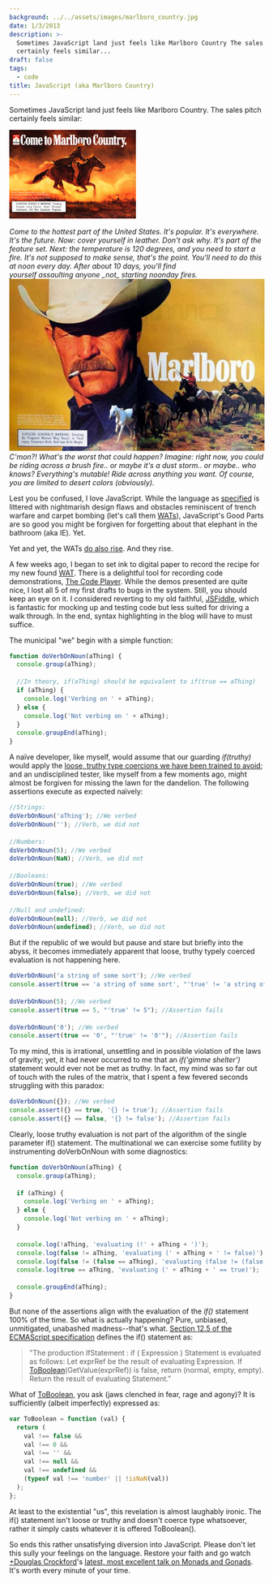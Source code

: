 ```yaml
---
background: ../../assets/images/marlboro_country.jpg
date: 1/3/2013
description: >-
  Sometimes JavaScript land just feels like Marlboro Country The sales pitch
  certainly feels similar...
draft: false
tags:
  - code
title: JavaScript (aka Marlboro Country)
---
```


Sometimes JavaScript land just feels like Marlboro Country. The sales pitch certainly feels similar:

![marlboro country horse rider](https://github.com/crfroehlich/cdn/raw/main/images/marlboro_country_horse_rider.jpg)

_Come to the hottest part of the United States. It's popular. It's everywhere. It's the future. Now: cover yourself in leather. Don't ask why. It's part of the feature set. Next: the temperature is 120 degrees, and you need to start a fire. It's not supposed to make sense, that's the point. You'll need to do this at noon every day. After about 10 days, you'll find yourself assaulting anyone \_not\_ starting noonday fires._
![marlboro man](https://github.com/crfroehlich/cdn/raw/main/images/marlboro_man.jpg)
_C'mon?! What's the worst that could happen?_
_Imagine: right now, you could be riding across a brush fire.. or maybe it's a dust storm.. or maybe.. who knows? Everything's mutable! Ride across anything you want. Of course, you are limited to desert colors (obviously)._

Lest you be confused, I love JavaScript. While the language as [specified](http://www.ecma-international.org/ecma-262/5.1/) is littered with nightmarish design flaws and obstacles reminiscent of trench warfare and carpet bombing (let's call them [WATs](https://www.destroyallsoftware.com/talks/wat)), JavaScript's Good Parts are so good you might be forgiven for forgetting about that elephant in the bathroom (aka IE). Yet.

Yet and yet, the WATs [do also rise](http://www.workpump.com/bugcount/bugcount.html). And they rise.

A few weeks ago, I began to set ink to digital paper to record the recipe for my new found [WAT](http://www.urbandictionary.com/define.php?term=wat&defid=3322419). There is a delightful tool for recording code demonstrations, [The Code Player](http://thecodeplayer.com/). While the demos presented are quite nice, I lost all 5 of my first drafts to bugs in the system. Still, you should keep an eye on it. I considered reverting to my old faithful, [JSFiddle](http://jsfiddle.net/), which is fantastic for mocking up and testing code but less suited for driving a walk through. In the end, syntax highlighting in the blog will have to must suffice.

The municipal "we" begin with a simple function:

```js
function doVerbOnNoun(aThing) {
  console.group(aThing);

  //In theory, if(aThing) should be equivalent to if(true == aThing)
  if (aThing) {
    console.log('Verbing on ' + aThing);
  } else {
    console.log('Not verbing on ' + aThing);
  }
  console.groupEnd(aThing);
}
```

A naïve developer, like myself, would assume that our guarding _if(truthy)_ would apply the [loose, truthy type coercions we have been trained to avoid](http://bonsaiden.github.com/JavaScript-Garden/#types.equality); and an undisciplined tester, like myself from a few moments ago, might almost be forgiven for missing the lawn for the dandelion. The following assertions execute as expected naïvely:

```js
//Strings:
doVerbOnNoun('aThing'); //We verbed
doVerbOnNoun(''); //Verb, we did not

//Numbers:
doVerbOnNoun(5); //We verbed
doVerbOnNoun(NaN); //Verb, we did not

//Booleans:
doVerbOnNoun(true); //We verbed
doVerbOnNoun(false); //Verb, we did not

//Null and undefined:
doVerbOnNoun(null); //Verb, we did not
doVerbOnNoun(undefined); //Verb, we did not
```

But if the republic of we would but pause and stare but briefly into the abyss, it becomes immediately apparent that loose, truthy typely coerced evaluation is not happening here.

```js
doVerbOnNoun('a string of some sort'); //We verbed
console.assert(true == 'a string of some sort', "'true' != 'a string of some sort'"); //Assertion fails

doVerbOnNoun(5); //We verbed
console.assert(true == 5, "'true' != 5"); //Assertion fails

doVerbOnNoun('0'); //We verbed
console.assert(true == '0', "'true' != '0'"); //Assertion fails
```

To my mind, this is irrational, unsettling and in possible violation of the laws of gravity; yet, it had never occurred to me that an _if('gimme shelter')_ statement would ever not be met as truthy. In fact, my mind was so far out of touch with the rules of the matrix, that I spent a few fevered seconds struggling with this paradox:

```js
doVerbOnNoun({}); //We verbed
console.assert({} == true, '{} != true'); //Assertion fails
console.assert({} == false, '{} != false'); //Assertion fails
```

Clearly, loose truthy evaluation is not part of the algorithm of the single parameter if() statement. The multinational we can exercise some futility by instrumenting doVerbOnNoun with some diagnostics:

```js
function doVerbOnNoun(aThing) {
  console.group(aThing);

  if (aThing) {
    console.log('Verbing on ' + aThing);
  } else {
    console.log('Not verbing on ' + aThing);
  }

  console.log(!aThing, 'evaluating (!' + aThing + ')');
  console.log(false != aThing, 'evaluating (' + aThing + ' != false)');
  console.log(false != (false == aThing), 'evaluating (false != (false == ' + aThing + ')');
  console.log(true == aThing, 'evaluating (' + aThing + ' == true)');

  console.groupEnd(aThing);
}
```

But none of the assertions align with the evaluation of the _if()_ statement 100% of the time. So what is actually happening? Pure, unbiased, unmitigated, unabashed madness--that's what. [Section 12.5 of the ECMAScript specification](http://www.ecma-international.org/ecma-262/5.1/#sec-12.5) defines the if() statement as:

> "The production IfStatement : if ( Expression ) Statement is evaluated as follows:
> Let exprRef be the result of evaluating Expression.
> If [ToBoolean](http://www.ecma-international.org/ecma-262/5.1/#sec-9.2)(GetValue(exprRef)) is false, return (normal, empty, empty).
> Return the result of evaluating Statement."

What of [ToBoolean](http://www.ecma-international.org/ecma-262/5.1/#sec-9.2), you ask (jaws clenched in fear, rage and agony)? It is sufficiently (albeit imperfectly) expressed as:

```js
var ToBoolean = function (val) {
  return (
    val !== false &&
    val !== 0 &&
    val !== '' &&
    val !== null &&
    val !== undefined &&
    (typeof val !== 'number' || !isNaN(val))
  );
};
```

At least to the existential "us", this revelation is almost laughably ironic. The if() statement isn't loose or truthy and doesn't coerce type whatsoever, rather it simply casts whatever it is offered ToBoolean().

So ends this rather unsatisfying diversion into JavaScript. Please don't let this sully your feelings on the language. Restore your faith and go watch [+Douglas Crockford](http://plus.google.com/118095276221607585885)'s [latest, most excellent talk on Monads and Gonads](http://www.youtube.com/watch?v=dkZFtimgAcM). It's worth every minute of your time.
